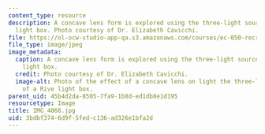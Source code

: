 ```yaml
---
content_type: resource
description: A concave lens form is explored using the three-light source of a Rive
  light box. Photo courtesy of Dr. Elizabeth Cavicchi.
file: https://ol-ocw-studio-app-qa.s3.amazonaws.com/courses/ec-050-recreate-experiments-from-history-inform-the-future-from-the-past-galileo-january-iap-2010/3bdbf3746d9f5fedc136ad326e1bfa2d_IMG_4066.jpg
file_type: image/jpeg
image_metadata:
  caption: A concave lens form is explored using the three-light source of a Rive
    light box.
  credit: Photo courtesy of Dr. Elizabeth Cavicchi.
  image-alt: Photo of the effect of a concave lens on light the three-light source
    of a Rive light box.
parent_uid: 45b4d2da-8505-7fa9-1b8d-ed1db8e1d195
resourcetype: Image
title: IMG_4066.jpg
uid: 3bdbf374-6d9f-5fed-c136-ad326e1bfa2d
---
```

